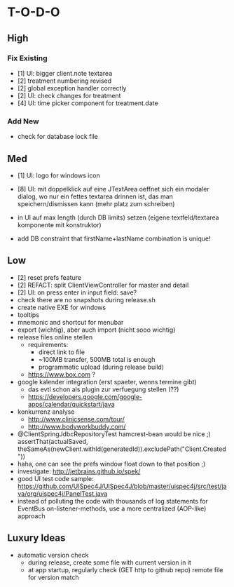 
# T-O-D-O

## High

### Fix Existing

* [1] UI: bigger client.note textarea 
* [2] treatment numbering revised
* [2] global exception handler correctly
* [2] UI: check changes for treatment
* [4] UI: time picker component for treatment.date

### Add New

* check for database lock file

## Med

* [1] UI: logo for windows icon

* [8] UI: mit doppelklick auf eine JTextArea oeffnet sich ein modaler dialog, wo nur ein fettes textarea drinnen ist, das man speichern/dismissen kann (mehr platz zum schreiben)
* in UI auf max length (durch DB limits) setzen (eigene textfeld/textarea komponente mit konstruktor)

* add DB constraint that firstName+lastName combination is unique!
        
## Low

* [2] reset prefs feature
* [2] REFACT: split ClientViewController for master and detail
* [2] UI: on press enter in input field: save?
* check there are no snapshots during release.sh
* create native EXE for windows
* tooltips
* mnemonic and shortcut for menubar
* export (wichtig), aber auch import (nicht sooo wichtig)
* release files online stellen
  * requirements:
    * direct link to file
    * ~100MB transfer, 500MB total is enough
    * programmatic upload (during release build)
  * https://www.box.com ?
* google kalender integration (erst spaeter, wenns termine gibt)
  * das evtl schon als plugin zur verfuegung stellen (??)
  * https://developers.google.com/google-apps/calendar/quickstart/java
* konkurrenz analyse
  * http://www.clinicsense.com/tour/
  * http://www.bodyworkbuddy.com/
* @ClientSpringJdbcRepositoryTest hamcrest-bean would be nice ;) assertThat(actualSaved, theSameAs(newClient.withId(generatedId)).excludePath("Client.Created"))
* haha, one can see the prefs window float down to that position ;)
* investigate: http://jetbrains.github.io/spek/
* good UI test code sample: https://github.com/UISpec4J/UISpec4J/blob/master/uispec4j/src/test/java/org/uispec4j/PanelTest.java
* instead of polluting the code with thousands of log statements for EventBus on-listener-methods, use a more centralized (AOP-like) approach


## Luxury Ideas

* automatic version check
  * during release, create some file with current version in it
  * at app startup, regularly check (GET http to github repo) remote file for version match
